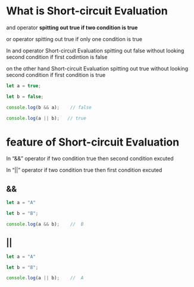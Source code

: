# What is Short-circuit Evaluation

and operator **spitting out true if two condition is true** 

or operator spitting out true if only one condition is true

In and operator Short-circuit Evaluation spitting out false without looking second condition if first codintion is false  

on the other hand Short-circuit Evaluation spitting out true without looking second condition if first condition is true 

```jsx
let a = true;

let b = false;

console.log(b && a);    // false

console.log(a || b);   // true 

```

# feature of Short-circuit Evaluation

In “&&” operator  if two condition true then second condition excuted 

In “||” operator  if two condition true then first condition excuted 

## &&

```jsx
let a = "A"

let b = "B";

console.log(a && b);    //  B
```

## ||

```jsx
let a = "A"

let b = "B";

console.log(a || b);    //  A
```
